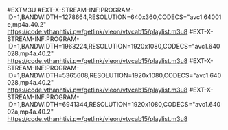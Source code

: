 #EXTM3U
#EXT-X-STREAM-INF:PROGRAM-ID=1,BANDWIDTH=1278664,RESOLUTION=640x360,CODECS="avc1.64001e,mp4a.40.2"
https://code.vthanhtivi.pw/getlink/vieon/vtvcab15/playlist.m3u8
#EXT-X-STREAM-INF:PROGRAM-ID=1,BANDWIDTH=1963224,RESOLUTION=1920x1080,CODECS="avc1.640028,mp4a.40.2"
https://code.vthanhtivi.pw/getlink/vieon/vtvcab15/playlist.m3u8
#EXT-X-STREAM-INF:PROGRAM-ID=1,BANDWIDTH=5365608,RESOLUTION=1920x1080,CODECS="avc1.640028,mp4a.40.2"
https://code.vthanhtivi.pw/getlink/vieon/vtvcab15/playlist.m3u8
#EXT-X-STREAM-INF:PROGRAM-ID=1,BANDWIDTH=6941344,RESOLUTION=1920x1080,CODECS="avc1.64002a,mp4a.40.2"
https://code.vthanhtivi.pw/getlink/vieon/vtvcab15/playlist.m3u8




